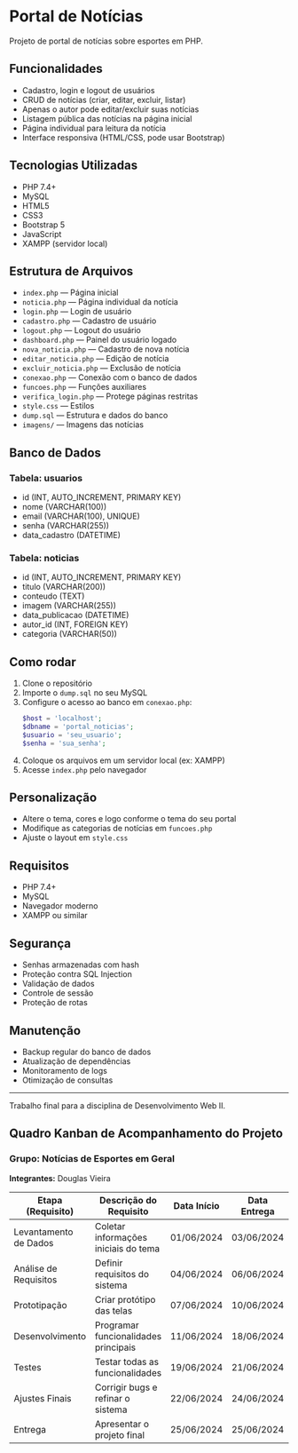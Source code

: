 # Portal de Notícias

Projeto de portal de notícias sobre esportes em PHP.

## Funcionalidades
- Cadastro, login e logout de usuários
- CRUD de notícias (criar, editar, excluir, listar)
- Apenas o autor pode editar/excluir suas notícias
- Listagem pública das notícias na página inicial
- Página individual para leitura da notícia
- Interface responsiva (HTML/CSS, pode usar Bootstrap)

## Tecnologias Utilizadas
- PHP 7.4+
- MySQL
- HTML5
- CSS3
- Bootstrap 5
- JavaScript
- XAMPP (servidor local)

## Estrutura de Arquivos
- `index.php` — Página inicial
- `noticia.php` — Página individual da notícia
- `login.php` — Login de usuário
- `cadastro.php` — Cadastro de usuário
- `logout.php` — Logout do usuário
- `dashboard.php` — Painel do usuário logado
- `nova_noticia.php` — Cadastro de nova notícia
- `editar_noticia.php` — Edição de notícia
- `excluir_noticia.php` — Exclusão de notícia
- `conexao.php` — Conexão com o banco de dados
- `funcoes.php` — Funções auxiliares
- `verifica_login.php` — Protege páginas restritas
- `style.css` — Estilos
- `dump.sql` — Estrutura e dados do banco
- `imagens/` — Imagens das notícias

## Banco de Dados
### Tabela: usuarios
- id (INT, AUTO_INCREMENT, PRIMARY KEY)
- nome (VARCHAR(100))
- email (VARCHAR(100), UNIQUE)
- senha (VARCHAR(255))
- data_cadastro (DATETIME)

### Tabela: noticias
- id (INT, AUTO_INCREMENT, PRIMARY KEY)
- titulo (VARCHAR(200))
- conteudo (TEXT)
- imagem (VARCHAR(255))
- data_publicacao (DATETIME)
- autor_id (INT, FOREIGN KEY)
- categoria (VARCHAR(50))

## Como rodar
1. Clone o repositório
2. Importe o `dump.sql` no seu MySQL
3. Configure o acesso ao banco em `conexao.php`:
   ```php
   $host = 'localhost';
   $dbname = 'portal_noticias';
   $usuario = 'seu_usuario';
   $senha = 'sua_senha';
   ```
4. Coloque os arquivos em um servidor local (ex: XAMPP)
5. Acesse `index.php` pelo navegador

## Personalização
- Altere o tema, cores e logo conforme o tema do seu portal
- Modifique as categorias de notícias em `funcoes.php`
- Ajuste o layout em `style.css`

## Requisitos
- PHP 7.4+
- MySQL
- Navegador moderno
- XAMPP ou similar

## Segurança
- Senhas armazenadas com hash
- Proteção contra SQL Injection
- Validação de dados
- Controle de sessão
- Proteção de rotas

## Manutenção
- Backup regular do banco de dados
- Atualização de dependências
- Monitoramento de logs
- Otimização de consultas

---
Trabalho final para a disciplina de Desenvolvimento Web II.

## Quadro Kanban de Acompanhamento do Projeto

### Grupo: Notícias de Esportes em Geral  
**Integrantes:** Douglas Vieira

| Etapa (Requisito)      | Descrição do Requisito                | Data Início | Data Entrega | Responsável    | Observações                  |
|------------------------|---------------------------------------|-------------|--------------|----------------|------------------------------|
| Levantamento de Dados  | Coletar informações iniciais do tema  | 01/06/2024  | 03/06/2024   | Douglas Vieira |                              |
| Análise de Requisitos  | Definir requisitos do sistema         | 04/06/2024  | 06/06/2024   | Douglas Vieira |                              |
| Prototipação           | Criar protótipo das telas             | 07/06/2024  | 10/06/2024   | Douglas Vieira |                              |
| Desenvolvimento        | Programar funcionalidades principais  | 11/06/2024  | 18/06/2024   | Douglas Vieira |                              |
| Testes                 | Testar todas as funcionalidades       | 19/06/2024  | 21/06/2024   | Douglas Vieira |                              |
| Ajustes Finais         | Corrigir bugs e refinar o sistema     | 22/06/2024  | 24/06/2024   | Douglas Vieira |                              |
| Entrega                | Apresentar o projeto final            | 25/06/2024  | 25/06/2024   | Douglas Vieira |                              | 

